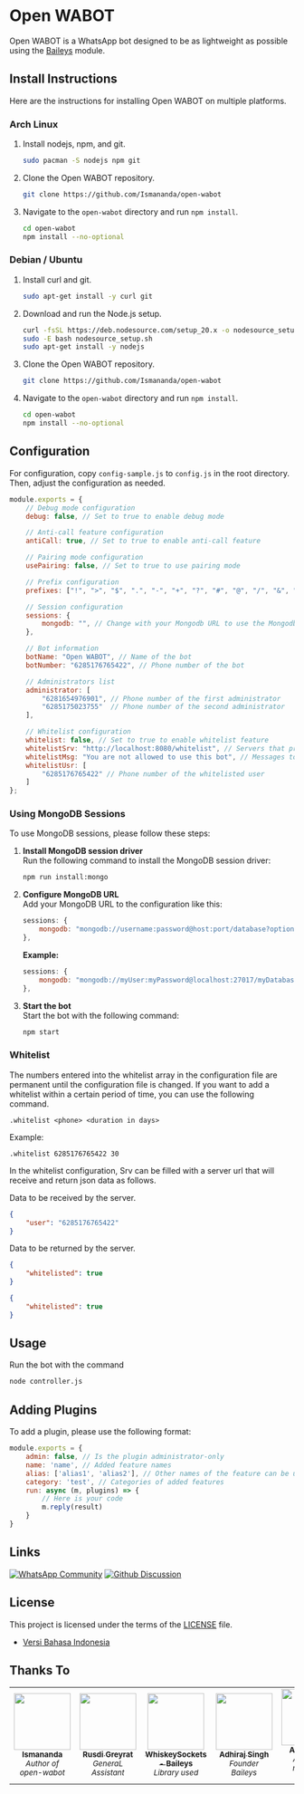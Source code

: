 # Open WABOT

Open WABOT is a WhatsApp bot designed to be as lightweight as possible using the [Baileys](https://github.com/WhiskeySockets/Baileys) module.

## Install Instructions

Here are the instructions for installing Open WABOT on multiple platforms.

### Arch Linux

1. Install nodejs, npm, and git.
    ```bash
    sudo pacman -S nodejs npm git
    ```

2. Clone the Open WABOT repository.
    ```bash
    git clone https://github.com/Ismananda/open-wabot
    ```

3. Navigate to the `open-wabot` directory and run `npm install`.
    ```bash
    cd open-wabot
    npm install --no-optional
    ```

### Debian / Ubuntu

1. Install curl and git.
    ```bash
    sudo apt-get install -y curl git
    ```

2. Download and run the Node.js setup.
    ```bash
    curl -fsSL https://deb.nodesource.com/setup_20.x -o nodesource_setup.sh
    sudo -E bash nodesource_setup.sh
    sudo apt-get install -y nodejs
    ```

3. Clone the Open WABOT repository.
    ```bash
    git clone https://github.com/Ismananda/open-wabot
    ```

4. Navigate to the `open-wabot` directory and run `npm install`.
    ```bash
    cd open-wabot
    npm install --no-optional
    ```

## Configuration

For configuration, copy `config-sample.js` to `config.js` in the root directory. Then, adjust the configuration as needed.
```js
module.exports = {
    // Debug mode configuration
    debug: false, // Set to true to enable debug mode

    // Anti-call feature configuration
    antiCall: true, // Set to true to enable anti-call feature

    // Pairing mode configuration
    usePairing: false, // Set to true to use pairing mode

    // Prefix configuration
    prefixes: ["!", ">", "$", ".", "-", "+", "?", "#", "@", "/", "&", ",", "ow!"], // Add the character you want to use as a prefix

    // Session configuration
    sessions: {
        mongodb: "", // Change with your Mongodb URL to use the Mongodb session
    },

    // Bot information
    botName: "Open WABOT", // Name of the bot
    botNumber: "6285176765422", // Phone number of the bot

    // Administrators list
    administrator: [
        "6281654976901", // Phone number of the first administrator
        "6285175023755"  // Phone number of the second administrator
    ],

    // Whitelist configuration
    whitelist: false, // Set to true to enable whitelist feature
    whitelistSrv: "http://localhost:8080/whitelist", // Servers that provide whitelists
    whitelistMsg: "You are not allowed to use this bot", // Messages to be sent to users when they are not allowed to use bots 
    whitelistUsr: [
        "6285176765422" // Phone number of the whitelisted user
    ]
};
```

### Using MongoDB Sessions
To use MongoDB sessions, please follow these steps:

1. **Install MongoDB session driver**  
    Run the following command to install the MongoDB session driver:
    ```bash
    npm run install:mongo
    ```

2. **Configure MongoDB URL**  
    Add your MongoDB URL to the configuration like this:
    ```js
    sessions: {
        mongodb: "mongodb://username:password@host:port/database?options",
    },
    ```
    **Example:**
    ```js
    sessions: {
        mongodb: "mongodb://myUser:myPassword@localhost:27017/myDatabase?retryWrites=true&w=majority",
    },
    ```

3. **Start the bot**  
    Start the bot with the following command:
    ```bash
    npm start
    ```

### Whitelist

The numbers entered into the whitelist array in the configuration file are permanent until the configuration file is changed. If you want to add a whitelist within a certain period of time, you can use the following command.
```
.whitelist <phone> <duration in days>
```

Example:
```
.whitelist 6285176765422 30
```

In the whitelist configuration, Srv can be filled with a server url that will receive and return json data as follows.

Data to be received by the server.
```json
{
    "user": "6285176765422"
}
```

Data to be returned by the server.
```json
{
    "whitelisted": true
}
```
```json
{
    "whitelisted": true
}
```

## Usage

Run the bot with the command
```bash
node controller.js
```

## Adding Plugins

To add a plugin, please use the following format:

```js
module.exports = {
    admin: false, // Is the plugin administrator-only
    name: 'name', // Added feature names
    alias: ['alias1', 'alias2'], // Other names of the feature can be used as alternative commands
    category: 'test', // Categories of added features
    run: async (m, plugins) => {
        // Here is your code
        m.reply(result)
    }
}
```

## Links

[![WhatsApp Community](https://img.shields.io/badge/community-25D366?style=for-the-badge&logo=whatsapp&logoColor=white)](https://chat.whatsapp.com/IV57VaY23wHLSn0LdOTNmC)
[![Github Discussion](https://img.shields.io/badge/discussion-5F5F5F?style=for-the-badge&logo=github&logoColor=white)](https://github.com/Ismananda/open-wabot/discussions)

## License

This project is licensed under the terms of the [LICENSE](LICENSE) file.

- [Versi Bahasa Indonesia](README_ID.md)


## Thanks To
<table>
  <tr>
    <td align="center"><a href="https://github.com/Ismananda"><img src="https://github.com/Ismananda.png?size=100" width="100px;" alt=""/><br /><sub><b>Ismananda</b></sub></a><br /><sub><i>Author of open-wabot</i></sub></td>
    <td align="center"><a href="https://github.com/KilluaBot"><img src="https://github.com/KilluaBot.png?size=100" width="100px;" alt=""/><br /><sub><b>Rusdi Greyrat</b></sub></a><br /><sub><i>GeneraL Assistant</i></sub></td>
        <td align="center"><a href="https://github.com/WhiskeySockets/Baileys"><img src="https://github.com/WhiskeySockets.png?size=100" width="100px;" alt=""/><br /><sub><b>WhiskeySockets - Baileys</b></sub></a><br /><sub><i>Library used</i></sub></td>
      <td align="center"><a href="https://github.com/adiwajshing"><img src="https://github.com/adiwajshing.png?size=100" width="100px;" alt=""/><br /><sub><b>Adhiraj Singh</b></sub></a><br /><sub><i>Founder Baileys</i></sub></td>
      <td align="center"><a href="https://github.com/amiruldev20"><img src="https://github.com/amiruldev20.png?size=100" width="100px;" alt=""/><br /><sub><b>Amirul Dev</b></sub></a><br /><sub><i>Author of mongodb session</i></sub></td>
  </tr>
</table>
